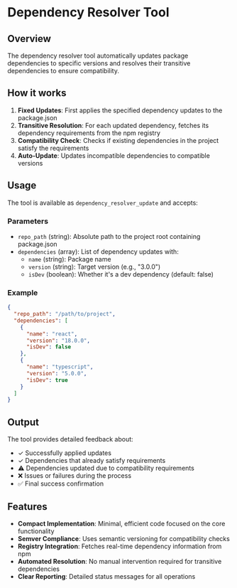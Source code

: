# Dependency Resolver Tool

## Overview
The dependency resolver tool automatically updates package dependencies to specific versions and resolves their transitive dependencies to ensure compatibility.

## How it works

1. **Fixed Updates**: First applies the specified dependency updates to the package.json
2. **Transitive Resolution**: For each updated dependency, fetches its dependency requirements from the npm registry
3. **Compatibility Check**: Checks if existing dependencies in the project satisfy the requirements
4. **Auto-Update**: Updates incompatible dependencies to compatible versions

## Usage

The tool is available as `dependency_resolver_update` and accepts:

### Parameters

- `repo_path` (string): Absolute path to the project root containing package.json
- `dependencies` (array): List of dependency updates with:
  - `name` (string): Package name
  - `version` (string): Target version (e.g., "3.0.0")  
  - `isDev` (boolean): Whether it's a dev dependency (default: false)

### Example

```json
{
  "repo_path": "/path/to/project",
  "dependencies": [
    {
      "name": "react",
      "version": "18.0.0",
      "isDev": false
    },
    {
      "name": "typescript", 
      "version": "5.0.0",
      "isDev": true
    }
  ]
}
```

## Output

The tool provides detailed feedback about:
- ✓ Successfully applied updates
- ✓ Dependencies that already satisfy requirements  
- ⚠ Dependencies updated due to compatibility requirements
- ❌ Issues or failures during the process
- ✅ Final success confirmation

## Features

- **Compact Implementation**: Minimal, efficient code focused on the core functionality
- **Semver Compliance**: Uses semantic versioning for compatibility checks
- **Registry Integration**: Fetches real-time dependency information from npm
- **Automated Resolution**: No manual intervention required for transitive dependencies
- **Clear Reporting**: Detailed status messages for all operations
